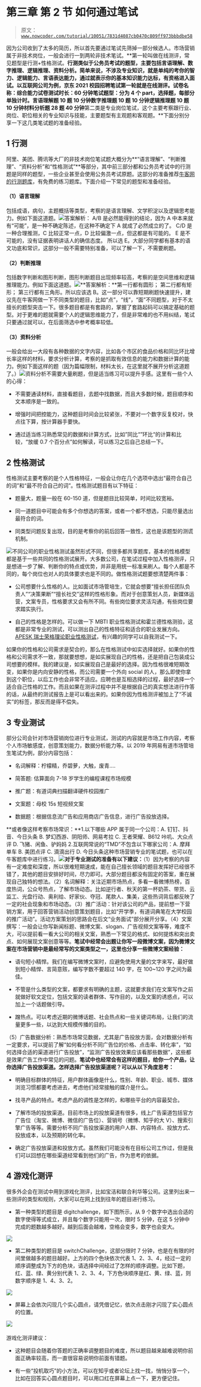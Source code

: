 # 第三章 第 2 节 如何通过笔试

> 原文：[`www.nowcoder.com/tutorial/10051/7831d4087cb0470c809ff973bbbdbe58`](https://www.nowcoder.com/tutorial/10051/7831d4087cb0470c809ff973bbbdbe58)

因为公司收到了太多的简历，所以首先要通过笔试先筛掉一部分候选人。市场营销属于非技术岗位，一般会进行一到两轮非技术笔试。**第一轮叫做在线测评，常见题型是行测+性格测试。**行测类似于公务员考试的题型，主要包括言语理解、数字推理、逻辑推理、资料分析。简单来说，不涉及专业知识，就是单纯的考你的智力、逻辑能力、言语表达能力，通过就表示你的基本知识能力达标，有资格进入面试。以互联网公司为例，京东 2021 校园招聘笔试第一轮就是在线测评。试卷名称：综合能力试卷测试时长：60 分钟笔试题型：分为 4 个 part，选择题，每部分单独计时。言语理解题 10 题 10 分钟数字推理题 10 题 10 分钟逻辑推理题 10 题 10 分钟材料分析题 28 题 40 分钟**第二类是专业岗位笔试，这个主要考察跟行业、岗位、职位相关的专业知识与技能，主要题型有主观题和客观题。**下面分别分享一下这几类笔试题的准备经验。

## 1 行测

阿里、美团、腾讯等大厂的非技术岗位笔试题大概分为**“语言理解”、“判断推理”、“资料分析”和“性格测试”**等部分，其中前三部分都和公务员考试中的行测题是同样的题型，一些企业甚至会使用公务员考试原题。这部分的准备推荐[牛客网的行测题库](https://www.nowcoder.com/intelligentTest)，有免费的练习题库。下面介绍一下常见的题型和准备经验。

#### （1）语言理解

包括成语，病句，主题概括等类型，考察的是语言理解、文学积淀以及逻辑思考能力。例如下面这道题。![](img/35f83244d8ee2ed1211045463af25418.png)答案解析： A/B 是必然能得到的结论，因为 A 中本来就有“可能”，是一种不确定陈述，在这种不确定下 A 就成了必然成立的了。 C/D 是一种合理推测，C 比较正常一点，D 比较偏激一点，但这都是有可能的。 E 是不可能的，没有证据表明讲话人的确信态度。 所以选 E。大部分同学都有基本的语文功底和常识，这部分一般不需要特别准备，可以了解一下，不需要刷题。

#### （2）判断推理

包括数字判断和图形判断，图形判断题目出现频率较高，考察的是空间思维和逻辑推理能力。例如下面这道题。![](img/11179adc00b6a457f7edf355c4773121.png)**答案解析：**第一行都有圆形； 第二行都有矩形； 第三行都有三角形。所以应该选 B。这一部分可以靠短期刷题快速提升，建议先在牛客网做一下不同类型的题目，比如“点”，“线”，“面”不同题型，对于不太擅长的题型突击一下。很多题目都是有套路的，掌握了套路起码可以搞定基础的题型。对于更难的题就需要个人的逻辑思维能力了，但是非常难的也不用纠结，笔试只要通过就可以，在后面筛选中参考概率较低。

#### （3）资料分析

一般会给出一大段有各种数据的文字内容，比如各个市区的食品价格和同比环比增长率这样的材料，要求分析计算，考察的是抓取有效信息的能力和数据计算的能力。例如下面这样的题（因为篇幅限制，材料太长，在这里就不展开分析这道题了。）![](img/1dab0c0a0f240c6da360fe2e2b6006ee.png)资料分析不需要大量刷题，但是适当练习可以提升手感。这里有一些个人的心得：

*   不需要通读材料，直接看题目，去题中找数据，而且大多数时候，题目顺序和文本顺序是一致的。

*   增强时间把控能力，这种题目时间会比较紧张，不要对一个数字反复校对，快点往下算，按计算器手要快。

*   通过适当练习熟悉常见的数据和计算方式，比如”同比“”环比“的计算和比较，“放缓 0.7 个百分点”如何解读，可以练习之后自己总结一下。

## 2 性格测试

性格测试主要考察的是个人性格特征，一般会让你在几个选项中选出“最符合自己的词”和“最不符合自己的词”。性格测试题目有以下特征：

*   题量大，题量一般在 60-150 道，但是题目比较简单，时间比较宽裕。

*   同一道题目中可能会有多个你想选的答案，或者一个都不想选，只能尽量选出最符合的词。

*   同类型问题反复出现，目的是考察你的前后回答一致性，这也是该题型的测谎机制。

![](img/d6138de57282fc03ef21781e1d0cbd4a.png)不同公司的职业性格测试虽然形式不同，但很多都共享题库，基本的性格模型都是基于一些共同的性格测试展开。大多数公司，在笔试过程中加入性格测评，只是想进一步了解、判断你的特点或优势，并非是用统一标准来刷人。每个人都是不同的，每个岗位也对人的具体要求也是不同的。做性格测试题要想清楚两件事：

*   公司想要什么性格的人。比如面试市场管培生，它就会想要“擅长担任团队负责人”“决策果断”“擅长社交”这样的性格形象。而对于创意策划人员，新媒体运营，文案专员，性格要求又会有所不同。有些岗位要求灵活沟通，有些岗位要求踏实执行。

*   自己的性格是怎样的。可以做一下 MBTI 职业性格测试和霍兰德性格测验，这都是非常专业的测试，可以测出自己的性格特征和适合的职业发展方向。[APESK 瑞士荣格理论职业性格测试](https://www.apesk.com/mbti/dati.asp)，有兴趣的同学可以自我测试一下。

如果你的性格和公司需求是契合的，那么在性格测试中如实选择就好。如果你的性格和公司需求不一致，那就要想想，是如实展现自己的性格，还是把自己包装成公司想要的模样。我的建议是，如实展现自己是最好的选择。因为性格很难短期改变，如果你是内向安静的性格，而公司需要一个外向 social 的人，那么即使你拿到这个职位，以后工作也会非常不适应。应聘也是互相选择的过程，最好选择一个适合自己性格的工作。而且如果在测评过程中并不是根据自己的真实想法进行作答的话，从最终的测试报告上是可以看出来的。如果你因为性格测评被加上了“不诚实”的标签，那反而是得不偿失。

## 3 专业测试

部分公司会针对市场营销岗位进行专业测试，测试的内容就是市场工作内容，考察个人市场敏感度，创意策划能力，数据分析能力等。以 2019 年网易有道市场管培生笔试为例，部分内容包括：

*   名词解释：柠檬精，乔碧萝，大触，废青....

*   简答题: 估算面向 7-18 岁学生的编程课程市场规模

*   推广题：有道词典扫描翻译硬件校园推广

*   文案题：母校 15s 短视频文案

*   数据题：根据信息流广告和应用商店广告信息，进行广告投放选择。

**或者像这样考察市场常识：**1.以下哪些 APP 属于同一个公司：A. 钉钉、抖音、今日头条 B. 梦幻西游、阴阳师、网易考拉 C. 王者荣耀、B612 咔叽、大众点评 D. 飞猪、闲鱼、驴妈妈 2.互联网常说的“TMD”不包含以下哪家公司：A. 摩拜单车 B. 美团点评 C. 滴滴出行 D. 今日头条这种市场营销专业的笔试题，也可以在牛客题库中进行练习。![](img/8d26a8bd161212317c68f97f4578d3e2.png)**对于专业测试的准备有以下建议：**（1）因为考察的内容有一定难度和深度，所以很难短期速成，能在自己擅长领域的题目发挥好已经很不错了，其他的题目安排好时间，尽力即可。大部分题目都没有固定的答案，重在展现自己独特的想法。（2）名词解释：关注近期市场热点，多看一看微博热榜，百度热词，公众号热点，了解市场动态。比如逆行者、秋天的第一杯奶茶、带货、云监工、光盘行动、奥利给、好家伙、夺冠、尾款人、集美，这些热词背后都反映了一定的社会现象和市场动态。（3）推广活动：针对该公司的产品，提前想一下营销方案，用于回答营销活动创意策划题目，比如“开学季，有道词典笔在大学校园的推广活动”。活动方案策划的思路会在后文“业务面试”部分展开分享。（4）文案撰写：一般会让你写新闻标题、微博文案、slogan、广告视频文案等等，难度不大，可以提前看一看大公司的相关文案，熟悉一下常见的格式、如何提炼和突出卖点、如何展现文案创意等等。**笔试中经常会出题让你写一段微博文案，因为微博文案在市场营销中是最经常写的文案类型之一，这里也分享一些微博文案经验：**

*   语句短小精悍。我们在编写微博文案时，应避免使用大量的文字来写，最好做到短小精悍、言简意赅，编写字数不要超过 140 字，在 100~120 字之间为最佳。

*   不管是什么类型的文案，都要求有明确的主题，这就要求我们在文案写作之前就做好软文定位，包括文案的读者群体、写作目的，以及文案的诱惑点，可以加上一个话题做引导。

*   蹭热点。可以考虑近期的微博话题、社会热点和一些关键词布局，让我们的流量更多一些，以达到大规模传播的目的。

（5）广告数据分析：熟悉市场常见数据，尤其是广告投放方面，会对数据分析有一定要求，可以提前了解“如何看分析不同广告位的价格、点击率、转化率”，“如何选择合适的渠道进行广告投放”，“监测广告投放效果应该看那些数据”，这些都是效果广告工作中常见的问题。**笔试中也经常会有这样的题目，给你一个产品，让你选择广告投放渠道。怎样选择广告投放渠道呢？可以从以下角度思考：**

*   明确目标群体的特征，用户群体画像是什么，性别、年龄、职业、城市、媒体浏览习惯都要考虑进去，考虑他们经常接触的媒介是什么。

*   找寻产品的特点。考虑产品的调性是怎样的，和哪些平台的内容最契合。

*   了解市场的投放渠道。目前市场上的投放渠道有很多，线上广告渠道包括官方广告位（淘宝、微博、微信的广告位）、营销号（微博、知乎的大 V）、搜索引擎广告等等。需要分析不同广告投放渠道的用户人群、内容特点、投放方式、投放成本，以及预期的转化率。

*   确定广告投放渠道和投放方式。虽然我们可能没有在目标公司工作过，但是我们可以回想在哪些渠道经常看到他们的广告，作为思考的依据。

## 4 游戏化测评

很多外企会在测试中用到游戏化测评，比如宝洁和联合利华等公司。这里列出来一些测评的类型和规则，大家可以在网上找到往年的题目进行练习。

*   第一种类型的题目是 digitchallenge，如下图所示，从 9 个数字中选出合适的数字使得等式成立，并且每个数字只能用一次，限时 5 分钟，在这 5 分钟中完成的题数越多越好。越到后面会越难，空格会变多，数字也会变大。

![](img/df2bf867f0b1028a93b622700179e635.png)

*   第二种类型的题目是 switchChallenge，这部分限时 7 分钟，也是在有限的时间里做越多的题目越好。上方的四个色块依次代表 1、2、3、4，经过一定的顺序调整成为下方的色块，请选择中间经过了怎样的顺序调整。比如下题，红、蓝、绿、黄分别代表 1、2、3、4，下方色块顺序是红、黄、绿、蓝，则数字顺序是 1、4、3、2。

![](img/d3de3ba0e51b5173d7cfcdeb78ddcca2.png)

*   屏幕上会依次闪现几个实心圆点，请凭借记忆，依次点击刚才闪现了实心圆点的位置。

![](img/94521cc9d255462748b03e543522a909.png)

#### 
游戏化测评建议：

*   这种题目会随着你答题的正确率调整题目的难度，所以题目越来越难说明你前面正确率较高，而一直很容易说明你前面有错题。

*   有一些“投机取巧”的小方法，可以在知乎或者论坛上找一找，悄悄分享一个，比如在回答实心圆点题目时，可以用口红在屏幕上点一下，更方便记住。